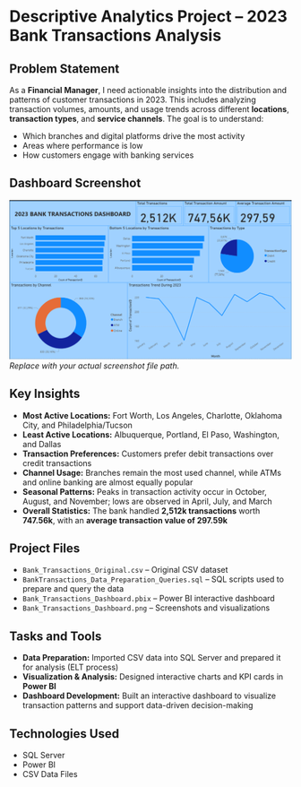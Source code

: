 # Descriptive Analytics Project – 2023 Bank Transactions Analysis

## Problem Statement
As a **Financial Manager**, I need actionable insights into the distribution and patterns of customer transactions in 2023. This includes analyzing transaction volumes, amounts, and usage trends across different **locations**, **transaction types**, and **service channels**. The goal is to understand:

- Which branches and digital platforms drive the most activity  
- Areas where performance is low  
- How customers engage with banking services  

## Dashboard Screenshot
![Dashboard Screenshot](Bank_Transactions_Dashboard.png)  
*Replace with your actual screenshot file path.*

## Key Insights
- **Most Active Locations:** Fort Worth, Los Angeles, Charlotte, Oklahoma City, and Philadelphia/Tucson  
- **Least Active Locations:** Albuquerque, Portland, El Paso, Washington, and Dallas  
- **Transaction Preferences:** Customers prefer debit transactions over credit transactions  
- **Channel Usage:** Branches remain the most used channel, while ATMs and online banking are almost equally popular  
- **Seasonal Patterns:** Peaks in transaction activity occur in October, August, and November; lows are observed in April, July, and March  
- **Overall Statistics:** The bank handled **2,512k transactions** worth **747.56k**, with an **average transaction value of 297.59k**  

## Project Files
- `Bank_Transactions_Original.csv` – Original CSV dataset  
- `BankTransactions_Data_Preparation_Queries.sql` – SQL scripts used to prepare and query the data  
- `Bank_Transactions_Dashboard.pbix` – Power BI interactive dashboard  
- `Bank_Transactions_Dashboard.png` – Screenshots and visualizations  

## Tasks and Tools
- **Data Preparation:** Imported CSV data into SQL Server and prepared it for analysis (ELT process)  
- **Visualization & Analysis:** Designed interactive charts and KPI cards in **Power BI**  
- **Dashboard Development:** Built an interactive dashboard to visualize transaction patterns and support data-driven decision-making  

## Technologies Used
- SQL Server  
- Power BI  
- CSV Data Files  
